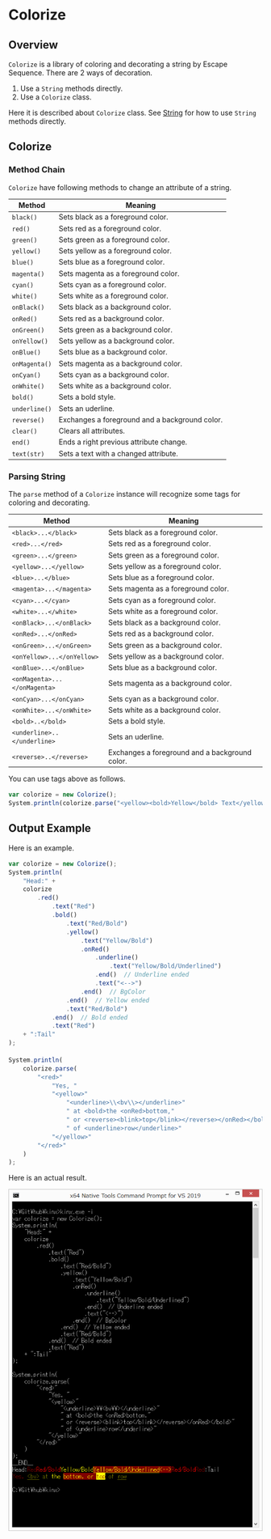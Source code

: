 # Colorize

## Overview

`Colorize` is a library of coloring and decorating a string by Escape Sequence.
There are 2 ways of decoration.

1. Use a `String` methods directly.
2. Use a `Colorize` class.

Here it is described about `Colorize` class.
See [String](../primitive/string.md) for how to use `String` methods directly.

## Colorize

### Method Chain

`Colorize` have following methods to change an attribute of a string.

|    Method     |                    Meaning                     |
| ------------- | ---------------------------------------------- |
| `black()`     | Sets black as a foreground color.              |
| `red()`       | Sets red as a foreground color.                |
| `green()`     | Sets green as a foreground color.              |
| `yellow()`    | Sets yellow as a foreground color.             |
| `blue()`      | Sets blue as a foreground color.               |
| `magenta()`   | Sets magenta as a foreground color.            |
| `cyan()`      | Sets cyan as a foreground color.               |
| `white()`     | Sets white as a foreground color.              |
| `onBlack()`   | Sets black as a background color.              |
| `onRed()`     | Sets red as a background color.                |
| `onGreen()`   | Sets green as a background color.              |
| `onYellow()`  | Sets yellow as a background color.             |
| `onBlue()`    | Sets blue as a background color.               |
| `onMagenta()` | Sets magenta as a background color.            |
| `onCyan()`    | Sets cyan as a background color.               |
| `onWhite()`   | Sets white as a background color.              |
| `bold()`      | Sets a bold style.                             |
| `underline()` | Sets an uderline.                              |
| `reverse()`   | Exchanges a foreground and a background color. |
| `clear()`     | Clears all attributes.                         |
| `end()`       | Ends a right previous attribute change.        |
| `text(str)`   | Sets a text with a changed attribute.          |

### Parsing String

The `parse` method of a `Colorize` instance will recognize some tags for coloring and decorating.

|            Method            |                    Meaning                     |
| ---------------------------- | ---------------------------------------------- |
| `<black>...</black>`         | Sets black as a foreground color.              |
| `<red>...</red>`             | Sets red as a foreground color.                |
| `<green>...</green>`         | Sets green as a foreground color.              |
| `<yellow>...</yellow>`       | Sets yellow as a foreground color.             |
| `<blue>...</blue>`           | Sets blue as a foreground color.               |
| `<magenta>...</magenta>`     | Sets magenta as a foreground color.            |
| `<cyan>...</cyan>`           | Sets cyan as a foreground color.               |
| `<white>...</white>`         | Sets white as a foreground color.              |
| `<onBlack>...</onBlack>`     | Sets black as a background color.              |
| `<onRed>...</onRed>`         | Sets red as a background color.                |
| `<onGreen>...</onGreen>`     | Sets green as a background color.              |
| `<onYellow>...</onYellow>`   | Sets yellow as a background color.             |
| `<onBlue>...</onBlue>`       | Sets blue as a background color.               |
| `<onMagenta>...</onMagenta>` | Sets magenta as a background color.            |
| `<onCyan>...</onCyan>`       | Sets cyan as a background color.               |
| `<onWhite>...</onWhite>`     | Sets white as a background color.              |
| `<bold>..</bold>`            | Sets a bold style.                             |
| `<underline>..</underline>`  | Sets an uderline.                              |
| `<reverse>..</reverse>`      | Exchanges a foreground and a background color. |

You can use tags above as follows.

```javascript
var colorize = new Colorize();
System.println(colorize.parse("<yellow><bold>Yellow</bold> Text</yellow>"));
```

## Output Example

Here is an example.

```javascript
var colorize = new Colorize();
System.println(
    "Head:" +
    colorize
        .red()
            .text("Red")
            .bold()
                .text("Red/Bold")
                .yellow()
                    .text("Yellow/Bold")
                    .onRed()
                        .underline()
                            .text("Yellow/Bold/Underlined")
                        .end()  // Underline ended
                        .text("<-->")
                    .end()  // BgColor
                .end()  // Yellow ended
                .text("Red/Bold")
            .end()  // Bold ended
            .text("Red")
    + ":Tail"
);

System.println(
    colorize.parse(
        "<red>"
            "Yes, "
            "<yellow>"
                "<underline>\\<bv\\></underline>"
                " at <bold>the <onRed>bottom,"
                " or <reverse><blink>top</blink></reverse></onRed></bold>"
                " of <underline>row</underline>"
            "</yellow>"
        "</red>"
    )
);
```

Here is an actual result.

![](../../images/colorize_example.png)

